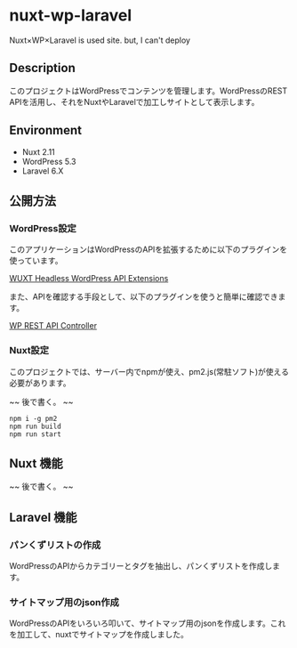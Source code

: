 # nuxt-wp-laravel

Nuxt×WP×Laravel is used site. but, I can't deploy

## Description

このプロジェクトはWordPressでコンテンツを管理します。WordPressのREST APIを活用し、それをNuxtやLaravelで加工しサイトとして表示します。

## Environment

- Nuxt 2.11
- WordPress 5.3
- Laravel 6.X

## 公開方法

### WordPress設定

このアプリケーションはWordPressのAPIを拡張するために以下のプラグインを使っています。  

[WUXT Headless WordPress API Extensions](https://wordpress.org/plugins/wuxt-headless-wp-api-extensions/)

また、APIを確認する手段として、以下のプラグインを使うと簡単に確認できます。  

[WP REST API Controller](https://ja.wordpress.org/plugins/wp-rest-api-controller/)

### Nuxt設定

このプロジェクトでは、サーバー内でnpmが使え、pm2.js(常駐ソフト)が使える必要があります。

~~ 後で書く。 ~~ 

```
npm i -g pm2
npm run build
npm run start
```

## Nuxt 機能

~~ 後で書く。 ~~ 

## Laravel 機能

### パンくずリストの作成

WordPressのAPIからカテゴリーとタグを抽出し、パンくずリストを作成します。

### サイトマップ用のjson作成

WordPressのAPIをいろいろ叩いて、サイトマップ用のjsonを作成します。これを加工して、nuxtでサイトマップを作成しました。
